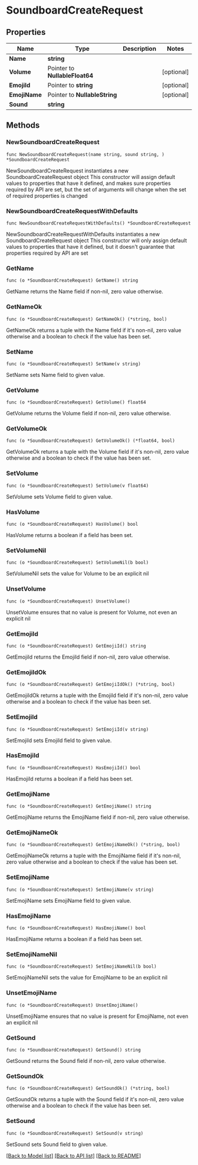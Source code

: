 # SoundboardCreateRequest

## Properties

Name | Type | Description | Notes
------------ | ------------- | ------------- | -------------
**Name** | **string** |  | 
**Volume** | Pointer to **NullableFloat64** |  | [optional] 
**EmojiId** | Pointer to **string** |  | [optional] 
**EmojiName** | Pointer to **NullableString** |  | [optional] 
**Sound** | **string** |  | 

## Methods

### NewSoundboardCreateRequest

`func NewSoundboardCreateRequest(name string, sound string, ) *SoundboardCreateRequest`

NewSoundboardCreateRequest instantiates a new SoundboardCreateRequest object
This constructor will assign default values to properties that have it defined,
and makes sure properties required by API are set, but the set of arguments
will change when the set of required properties is changed

### NewSoundboardCreateRequestWithDefaults

`func NewSoundboardCreateRequestWithDefaults() *SoundboardCreateRequest`

NewSoundboardCreateRequestWithDefaults instantiates a new SoundboardCreateRequest object
This constructor will only assign default values to properties that have it defined,
but it doesn't guarantee that properties required by API are set

### GetName

`func (o *SoundboardCreateRequest) GetName() string`

GetName returns the Name field if non-nil, zero value otherwise.

### GetNameOk

`func (o *SoundboardCreateRequest) GetNameOk() (*string, bool)`

GetNameOk returns a tuple with the Name field if it's non-nil, zero value otherwise
and a boolean to check if the value has been set.

### SetName

`func (o *SoundboardCreateRequest) SetName(v string)`

SetName sets Name field to given value.


### GetVolume

`func (o *SoundboardCreateRequest) GetVolume() float64`

GetVolume returns the Volume field if non-nil, zero value otherwise.

### GetVolumeOk

`func (o *SoundboardCreateRequest) GetVolumeOk() (*float64, bool)`

GetVolumeOk returns a tuple with the Volume field if it's non-nil, zero value otherwise
and a boolean to check if the value has been set.

### SetVolume

`func (o *SoundboardCreateRequest) SetVolume(v float64)`

SetVolume sets Volume field to given value.

### HasVolume

`func (o *SoundboardCreateRequest) HasVolume() bool`

HasVolume returns a boolean if a field has been set.

### SetVolumeNil

`func (o *SoundboardCreateRequest) SetVolumeNil(b bool)`

 SetVolumeNil sets the value for Volume to be an explicit nil

### UnsetVolume
`func (o *SoundboardCreateRequest) UnsetVolume()`

UnsetVolume ensures that no value is present for Volume, not even an explicit nil
### GetEmojiId

`func (o *SoundboardCreateRequest) GetEmojiId() string`

GetEmojiId returns the EmojiId field if non-nil, zero value otherwise.

### GetEmojiIdOk

`func (o *SoundboardCreateRequest) GetEmojiIdOk() (*string, bool)`

GetEmojiIdOk returns a tuple with the EmojiId field if it's non-nil, zero value otherwise
and a boolean to check if the value has been set.

### SetEmojiId

`func (o *SoundboardCreateRequest) SetEmojiId(v string)`

SetEmojiId sets EmojiId field to given value.

### HasEmojiId

`func (o *SoundboardCreateRequest) HasEmojiId() bool`

HasEmojiId returns a boolean if a field has been set.

### GetEmojiName

`func (o *SoundboardCreateRequest) GetEmojiName() string`

GetEmojiName returns the EmojiName field if non-nil, zero value otherwise.

### GetEmojiNameOk

`func (o *SoundboardCreateRequest) GetEmojiNameOk() (*string, bool)`

GetEmojiNameOk returns a tuple with the EmojiName field if it's non-nil, zero value otherwise
and a boolean to check if the value has been set.

### SetEmojiName

`func (o *SoundboardCreateRequest) SetEmojiName(v string)`

SetEmojiName sets EmojiName field to given value.

### HasEmojiName

`func (o *SoundboardCreateRequest) HasEmojiName() bool`

HasEmojiName returns a boolean if a field has been set.

### SetEmojiNameNil

`func (o *SoundboardCreateRequest) SetEmojiNameNil(b bool)`

 SetEmojiNameNil sets the value for EmojiName to be an explicit nil

### UnsetEmojiName
`func (o *SoundboardCreateRequest) UnsetEmojiName()`

UnsetEmojiName ensures that no value is present for EmojiName, not even an explicit nil
### GetSound

`func (o *SoundboardCreateRequest) GetSound() string`

GetSound returns the Sound field if non-nil, zero value otherwise.

### GetSoundOk

`func (o *SoundboardCreateRequest) GetSoundOk() (*string, bool)`

GetSoundOk returns a tuple with the Sound field if it's non-nil, zero value otherwise
and a boolean to check if the value has been set.

### SetSound

`func (o *SoundboardCreateRequest) SetSound(v string)`

SetSound sets Sound field to given value.



[[Back to Model list]](../README.md#documentation-for-models) [[Back to API list]](../README.md#documentation-for-api-endpoints) [[Back to README]](../README.md)


